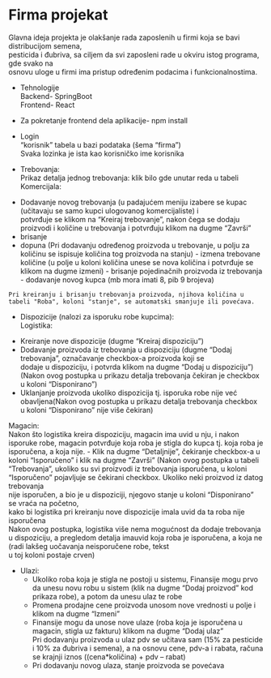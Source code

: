 # Firma projekat

Glavna ideja projekta je olakšanje rada zaposlenih u firmi koja se bavi distribucijom semena, <br>
pesticida i đubriva, sa ciljem da svi zaposleni rade u okviru istog programa, gde svako na <br>
osnovu uloge u firmi ima pristup određenim podacima i funkcionalnostima. 

 * Tehnologije <br>
  Backend- SpringBoot <br>
  Frontend- React<br>

- Za pokretanje frontend dela aplikacije- npm install<br>

* Login <br>
  “korisnik” tabela u bazi podataka (šema “firma”)<br>
  Svaka lozinka je ista kao korisničko ime korisnika<br>
  
 * Trebovanja:<br>
   Prikaz detalja jednog trebovanja: klik bilo gde unutar reda u tabeli<br>
   Komercijala: <br>
  - Dodavanje novog trebovanja (u padajućem meniju izabere se kupac (učitavaju se samo kupci ulogovanog komercijaliste) i<br>
    potvrđuje se klikom na “Kreiraj trebovanje”, nakon čega se dodaju proizvodi i količine u trebovanja i potvrđuju klikom na dugme “Završi”
   - brisanje 
   - dopuna (Pri dodavanju određenog proizvoda u trebovanje, u polju za količinu se ispisuje količina tog proizvoda na stanju)
    - izmena trebovane količine (u polje u koloni količina unese se nova količina i potvrđuje se klikom na dugme izmeni)
    - brisanje pojedinačnih proizvoda iz trebovanja
    - dodavanje novog kupca (mb mora imati 8, pib 9 brojeva)
    
    Pri kreiranju i brisanju trebovanja proizvoda, njihova količina u tabeli "Roba", koloni "stanje", se automatski smanjuje ili povećava.

  * Dispozicije (nalozi za isporuku robe kupcima): <br>
  Logistika:<br>
   - Kreiranje nove dispozicije (dugme “Kreiraj dispoziciju”)<br>
   - Dodavanje proizvoda iz trebovanja u dispoziciju (dugme “Dodaj trebovanja”, označavanje checkbox-a proizvoda koji se <br>
    dodaje u dispoziciju, i potvrda klikom na dugme “Dodaj u dispoziciju”) (Nakon ovog postupka u prikazu detalja trebovanja čekiran je checkbox u koloni “Disponirano”)
   - Uklanjanje proizvoda ukoliko dispozicija tj. isporuka robe nije već obavljena(Nakon ovog postupka u prikazu detalja trebovanja checkbox u koloni “Disponirano” nije više čekiran)
  
  Magacin: <br>
    Nakon što logistika kreira dispoziciju, magacin ima uvid u nju, i nakon isporuke robe, magacin potvrđuje koja roba je stigla do kupca tj. koja roba je isporučena, a koja nije.
    -	Klik na dugme “Detaljnije”, čekiranje checkbox-a u koloni “Isporučeno” i klik na dugme “Završi”	(Nakon ovog postupka u tabeli “Trebovanja”, ukoliko  su svi proizvodi iz trebovanja isporučena, 
      u koloni “Isporučeno” pojavljuje se čekirani checkbox. Ukoliko neki proizvod iz datog trebovanja  <br> nije isporučen, a bio je u dispoziciji, njegovo stanje u koloni “Disponirano” se vraća na početno, <br>
     kako bi logistika pri kreiranju nove dispozicije imala uvid da ta roba nije isporučena <br>
    Nakon ovog postupka, logistika više nema mogućnost da dodaje trebovanja u dispoziciju, a pregledom detalja imauvid koja roba je isporučena, a koja ne (radi lakšeg uočavanja neisporučene robe, tekst  <br>
    u toj koloni postaje crven) 

 * Ulazi: <br>
    -  Ukoliko roba koja je stigla ne postoji u sistemu, Finansije mogu prvo da unesu novu robu u sistem (klik na dugme “Dodaj proizvod” kod prikaza robe), a potom da unesu ulaz te robe <br>
    -  Promena prodajne cene proizvoda unosom nove vrednosti u polje i klikom na dugme “Izmeni” <br>
    -  Finansije mogu da unose nove ulaze (roba koja je isporučena u magacin, stigla uz fakturu) klikom na dugme “Dodaj ulaz” <br>
    	Pri dodavanju proizvoda u ulaz pdv se učitava sam (15% za pesticide i 10% za đubriva i semena), a na osnovu cene, pdv-a i rabata, računa se krajnji iznos ((cena*količina) + pdv – rabat)
    - Pri dodavanju novog ulaza, stanje proizvoda se povećava
    
  
